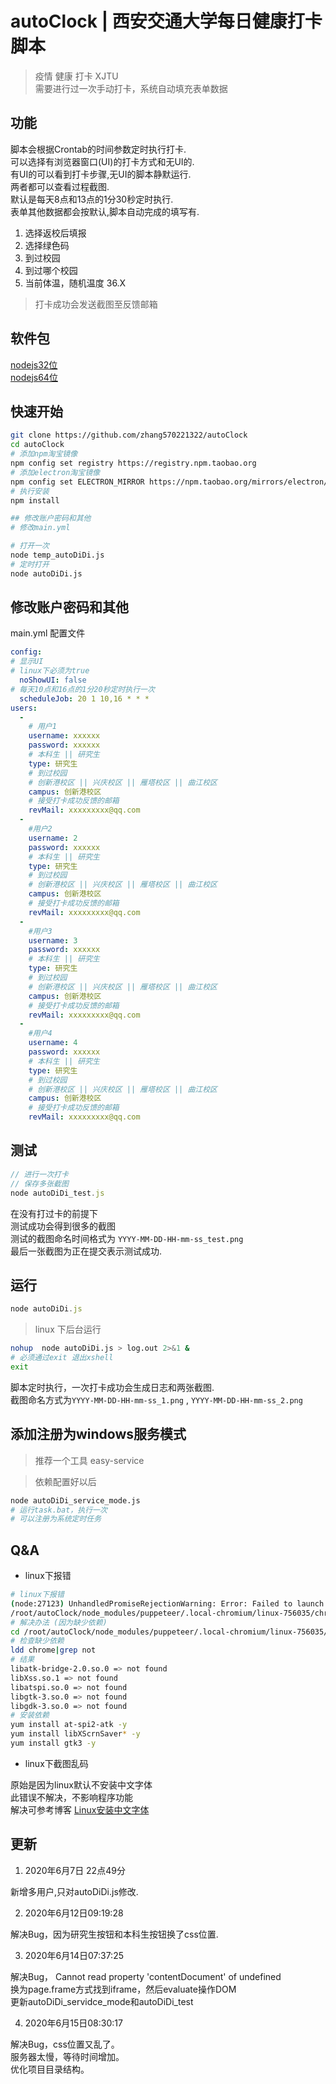 # autoClock | 西安交通大学每日健康打卡脚本

> 疫情 健康 打卡  XJTU  
> 需要进行过一次手动打卡，系统自动填充表单数据

## 功能

脚本会根据Crontab的时间参数定时执行打卡.  
可以选择有浏览器窗口(UI)的打卡方式和无UI的.  
有UI的可以看到打卡步骤,无UI的脚本静默运行.  
两者都可以查看过程截图.  
默认是每天8点和13点的1分30秒定时执行.  
表单其他数据都会按默认,脚本自动完成的填写有.

1. 选择返校后填报
2. 选择绿色码
3. 到过校园
4. 到过哪个校园
5. 当前体温，随机温度 36.X

> 打卡成功会发送截图至反馈邮箱

## 软件包

[nodejs32位](https://npm.taobao.org/mirrors/node/v14.4.0/node-v14.4.0-x86.msi)   
[nodejs64位](https://npm.taobao.org/mirrors/node/v14.4.0/node-v14.4.0-x64.msi)


## 快速开始

```bash 
git clone https://github.com/zhang570221322/autoClock
cd autoClock
# 添加npm淘宝镜像
npm config set registry https://registry.npm.taobao.org
# 添加electron淘宝镜像
npm config set ELECTRON_MIRROR https://npm.taobao.org/mirrors/electron/
# 执行安装
npm install

## 修改账户密码和其他
# 修改main.yml

# 打开一次
node temp_autoDiDi.js
# 定时打开
node autoDiDi.js

```


## 修改账户密码和其他

main.yml 配置文件

```yml
config: 
# 显示UI
# linux下必须为true
  noShowUI: false
# 每天10点和16点的1分20秒定时执行一次
  scheduleJob: 20 1 10,16 * * *
users: 
  -
    # 用户1
    username: xxxxxx
    password: xxxxxx
    # 本科生 || 研究生
    type: 研究生
    # 到过校园
    # 创新港校区 || 兴庆校区 || 雁塔校区 || 曲江校区
    campus: 创新港校区
    # 接受打卡成功反馈的邮箱
    revMail: xxxxxxxxx@qq.com
  -
    #用户2
    username: 2
    password: xxxxxx
    # 本科生 || 研究生
    type: 研究生
    # 到过校园
    # 创新港校区 || 兴庆校区 || 雁塔校区 || 曲江校区
    campus: 创新港校区
    # 接受打卡成功反馈的邮箱
    revMail: xxxxxxxxx@qq.com
  -
    #用户3
    username: 3
    password: xxxxxx
    # 本科生 || 研究生
    type: 研究生
    # 到过校园
    # 创新港校区 || 兴庆校区 || 雁塔校区 || 曲江校区
    campus: 创新港校区
    # 接受打卡成功反馈的邮箱
    revMail: xxxxxxxxx@qq.com
  -
    #用户4
    username: 4
    password: xxxxxx
    # 本科生 || 研究生
    type: 研究生
    # 到过校园
    # 创新港校区 || 兴庆校区 || 雁塔校区 || 曲江校区
    campus: 创新港校区
    # 接受打卡成功反馈的邮箱
    revMail: xxxxxxxxx@qq.com
```

## 测试

```js
// 进行一次打卡
// 保存多张截图
node autoDiDi_test.js
```

在没有打过卡的前提下  
测试成功会得到很多的截图  
测试的截图命名时间格式为   `YYYY-MM-DD-HH-mm-ss_test.png`  
最后一张截图为正在提交表示测试成功.



## 运行

```js
node autoDiDi.js
```

> linux 下后台运行

```bash
nohup  node autoDiDi.js > log.out 2>&1 &
# 必须通过exit 退出xshell
exit
```

脚本定时执行，一次打卡成功会生成日志和两张截图.   
截图命名方式为`YYYY-MM-DD-HH-mm-ss_1.png` ,  `YYYY-MM-DD-HH-mm-ss_2.png`

## 添加注册为windows服务模式

> 推荐一个工具 easy-service

> 依赖配置好以后

```bash
node autoDiDi_service_mode.js
# 运行task.bat，执行一次 
# 可以注册为系统定时任务
```

## Q&A

- linux下报错

```bash
# linux下报错
(node:27123) UnhandledPromiseRejectionWarning: Error: Failed to launch the browser process!
/root/autoClock/node_modules/puppeteer/.local-chromium/linux-756035/chrome-linux/chrome: error while loading shared libraries: libatk-bridge-2.0.so.0: cannot open shared object file: No such file or directory
# 解决办法 (因为缺少依赖)
cd /root/autoClock/node_modules/puppeteer/.local-chromium/linux-756035/chrome-linux/
# 检查缺少依赖
ldd chrome|grep not
# 结果
libatk-bridge-2.0.so.0 => not found
libXss.so.1 => not found
libatspi.so.0 => not found
libgtk-3.so.0 => not found
libgdk-3.so.0 => not found
# 安装依赖
yum install at-spi2-atk -y
yum install libXScrnSaver* -y
yum install gtk3 -y
```

- linux下截图乱码

原始是因为linux默认不安装中文字体  
此错误不解决，不影响程序功能   
解决可参考博客 [Linux安装中文字体](https://www.cnblogs.com/huangyanqi/p/10609587.html)

## 更新

1. 2020年6月7日 22点49分

新增多用户,只对autoDiDi.js修改. 

2. 2020年6月12日09:19:28

解决Bug，因为研究生按钮和本科生按钮换了css位置.

3. 2020年6月14日07:37:25

解决Bug， Cannot read property 'contentDocument' of undefined  
换为page.frame方式找到iframe，然后evaluate操作DOM  
更新autoDiDi_servidce_mode和autoDiDi_test  

4. 2020年6月15日08:30:17

解决Bug，css位置又乱了。  
服务器太慢，等待时间增加。  
优化项目目录结构。  